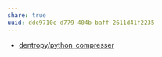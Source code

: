 ```yaml
---
share: true
uuid: ddc9710c-d779-404b-baff-2611d41f2235
---
```

* [dentropy/python\_compresser](https://github.com/dentropy/python_compresser)